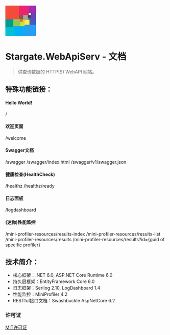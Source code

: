 ![Logo](docs/Images/Stargate.WebApiServ-Logo-ReadMe.jpg)

# Stargate.WebApiServ - 文档
> 供查询数据的 HTTP(S) WebAPI 网站。

## 特殊功能链接：
#### Hello World!
/
#### 欢迎页面
/welcome
#### Swagger文档
/swagger
/swagger/index.html
/swagger/v1/swagger.json
#### 健康检查(HealthCheck)
/healthz
/healthz/ready
#### 日志面板
/logdashboard
#### (迷你)性能监控
/mini-profiler-resources/results-index
/mini-profiler-resources/results-list
/mini-profiler-resources/results
/mini-profiler-resources/results?id={guid of specific profiler}

## 技术简介：
*   核心框架：.NET 6.0, ASP.NET Core Runtime 6.0
*   持久层框架：EntityFramework Core 6.0
*   日志框架：Serilog 2.10, LogDashboard 1.4
*   性能监控：MiniProfiler 4.2
*   RESTful接口文档：Swashbuckle AspNetCore 6.2

### 许可证
[MIT许可证](LICENSE)
